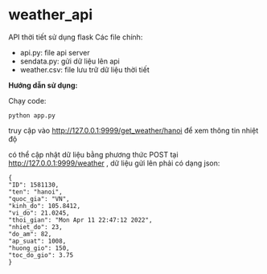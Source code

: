 # weather_api
API thời tiết sử dụng flask
Các file chính:
- api.py: file api server
- sendata.py: gửi dữ liệu lên api
- weather.csv: file lưu trữ dữ liệu thời tiết
 
 **Hướng dẫn sử dụng:**
 
Chạy code:

``` python app.py ```

truy cập vào <http://127.0.0.1:9999/get_weather/hanoi> để xem thông tin nhiệt độ

có thể cập nhật dữ liệu bằng phương thức POST tại <http://127.0.0.1:9999/weather> , dữ liệu gửi lên phải có dạng json:

    {
    "ID": 1581130,
    "ten": "hanoi",
    "quoc_gia": "VN",
    "kinh_do": 105.8412,
    "vi_do": 21.0245,
    "thoi_gian": "Mon Apr 11 22:47:12 2022",
    "nhiet_do": 23,
    "do_am": 82,
    "ap_suat": 1008,
    "huong_gio": 150,
    "toc_do_gio": 3.75
    }

